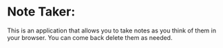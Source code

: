 # Note Taker:

This is an application that allows you to take notes as you think of them in your browser.
You can come back delete them as needed. 
